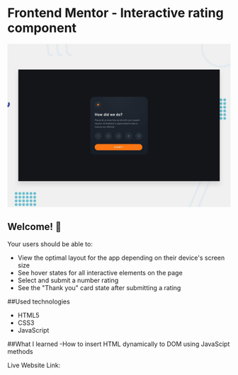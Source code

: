# Frontend Mentor - Interactive rating component

![Design preview for the Interactive rating component coding challenge](./design/desktop-preview.jpg)

## Welcome! 👋

Your users should be able to:

- View the optimal layout for the app depending on their device's screen size
- See hover states for all interactive elements on the page
- Select and submit a number rating
- See the "Thank you" card state after submitting a rating

##Used technologies
- HTML5
- CSS3
- JavaScript

##What I learned
-How to insert HTML dynamically to DOM using JavaScipt methods

Live Website Link: 

